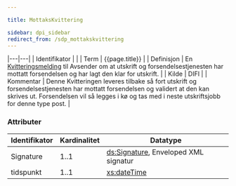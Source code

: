 ```yaml
---

title: MottaksKvittering  

sidebar: dpi_sidebar
redirect_from: /sdp_mottakskvittering
---
```


|---|---|
| Identifikator |  |
| Term          | {{page.title}} |
| Definisjon    | En [Kvitteringsmelding]({{site.baseurl}}/resources/begrep/sikkerDigitalPost/meldinger/KvitteringsMelding) til Avsender om at utskrift og forsendelsestjenesten har mottatt forsendelsen og har lagt den klar for utskrift. |
| Kilde         | DIFI |
| Kommentar     | Denne Kvitteringen leveres tilbake så fort utskrift og forsendelsestjenesten har mottatt forsendelsen og validert at den kan skrives ut. Forsendelsen vil så legges i kø og tas med i neste utskriftsjobb for denne type post. |

### Attributer

| Identifikator | Kardinalitet | Datatype |
| --- | --- | --- |
| Signature | 1..1 | [ds:Signature](https://www.oasis-open.org/committees/download.php/21256/wss-v1.1-spec-errata-os-SOAPMessageSecurity.htm#_Toc118717148), Enveloped XML signatur |
| tidspunkt | 1..1 | [xs:dateTime](http://www.w3.org/TR/xmlschema-2/#dateTime) |
